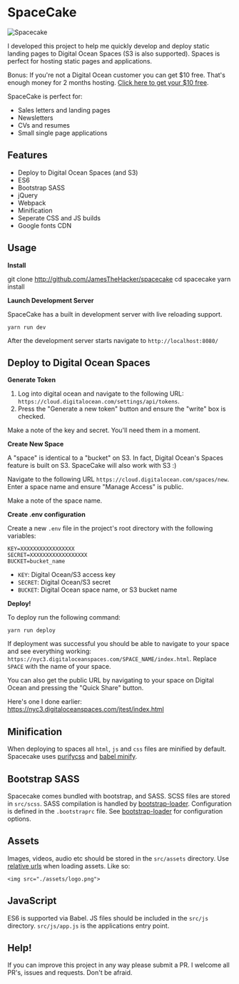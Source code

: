 # SpaceCake

![Spacecake](https://i.imgur.com/52xCV8Z.png, "")

I developed this project to help me quickly develop and deploy static landing pages to Digital Ocean Spaces (S3 is also supported). Spaces is perfect for hosting static pages and applications.

Bonus: If you're not a Digital Ocean customer you can get $10 free. That's enough money for 2 months hosting. [Click here to get your $10 free](https://m.do.co/c/dde4646baa31).

SpaceCake is perfect for:

* Sales letters and landing pages
* Newsletters
* CVs and resumes
* Small single page applications

## Features

* Deploy to Digital Ocean Spaces (and S3)
* ES6
* Bootstrap SASS
* jQuery
* Webpack
* Minification
* Seperate CSS and JS builds
* Google fonts CDN

## Usage

**Install**

   git clone http://github.com/JamesTheHacker/spacecake
   cd spacecake
   yarn install

**Launch Development Server**

SpaceCake has a built in development server with live reloading support.

    yarn run dev

After the development server starts navigate to `http://localhost:8080/`

## Deploy to Digital Ocean Spaces

**Generate Token**

1. Log into digital ocean and navigate to the following URL: `https://cloud.digitalocean.com/settings/api/tokens`.
2. Press the "Generate a new token" button and ensure the "write" box is checked.

Make a note of the key and secret. You'll need them in a moment.

**Create New Space**

A "space" is identical to a "bucket" on S3. In fact, Digital Ocean's Spaces feature is built on S3. SpaceCake will also work with S3 :)

Navigate to the following URL `https://cloud.digitalocean.com/spaces/new`. Enter a space name and ensure "Manage Access" is public.

Make a note of the space name.

**Create .env configuration**

Create a new `.env` file in the project's root directory with the following variables:

    KEY=XXXXXXXXXXXXXXXXX
    SECRET=XXXXXXXXXXXXXXXXXX
    BUCKET=bucket_name

* `KEY`: Digital Ocean/S3 access key
* `SECRET`: Digital Ocean/S3 secret
* `BUCKET`: Digital Ocean space name, or S3 bucket name

**Deploy!**

To deploy run the following command:

    yarn run deploy

If deployment was successful you should be able to navigate to your space and see everything working: `https://nyc3.digitaloceanspaces.com/SPACE_NAME/index.html`. Replace `SPACE` with the name of your space.

You can also get the public URL by navigating to your space on Digital Ocean and pressing the "Quick Share" button.

Here's one I done earlier: https://nyc3.digitaloceanspaces.com/jtest/index.html

## Minification

When deploying to spaces all `html`, `js` and `css` files are minified by default. Spacecake uses [purifycss](https://github.com/purifycss/purifycss) and [babel minify](https://github.com/babel/minify).

## Bootstrap SASS

Spacecake comes bundled with bootstrap, and SASS. SCSS files are stored in `src/scss`. SASS compilation is handled by [bootstrap-loader](https://github.com/shakacode/bootstrap-loader). Configuration is defined in the `.bootstraprc` file. See [bootstrap-loader](https://github.com/shakacode/bootstrap-loader) for configuration options.

## Assets

Images, videos, audio etc should be stored in the `src/assets` directory. Use [relative urls](https://vuejs-templates.github.io/webpack/static.html) when loading assets. Like so:

    <img src="./assets/logo.png">

## JavaScript

ES6 is supported via Babel. JS files should be included in the `src/js` directory. `src/js/app.js` is the applications entry point.

## Help!

If you can improve this project in any way please submit a PR. I welcome all PR's, issues and requests. Don't be afraid.